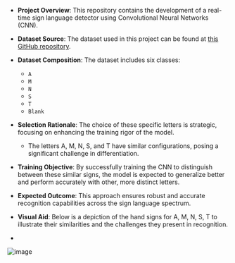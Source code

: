 - **Project Overview**: This repository contains the development of a real-time sign language detector using Convolutional Neural Networks (CNN).
- **Dataset Source**: The dataset used in this project can be found at [this GitHub repository](https://github.com/CBJdereal/Asl_data_set.git).
- **Dataset Composition**: The dataset includes six classes:
  - `A`
  - `M`
  - `N`
  - `S`
  - `T`
  - `Blank`
- **Selection Rationale**: The choice of these specific letters is strategic, focusing on enhancing the training rigor of the model. 
  - The letters A, M, N, S, and T have similar configurations, posing a significant challenge in differentiation.
- **Training Objective**: By successfully training the CNN to distinguish between these similar signs, the model is expected to generalize better and perform accurately with other, more distinct letters.
- **Expected Outcome**: This approach ensures robust and accurate recognition capabilities across the sign language spectrum.
- **Visual Aid**: Below is a depiction of the hand signs for A, M, N, S, T to illustrate their similarities and the challenges they present in recognition.

- 
![image](https://github.com/CBJdereal/SignLanguageDetectionCNN/assets/64748236/dc3c0c9a-1707-4981-93e9-2ae3c2ef4fc7)

